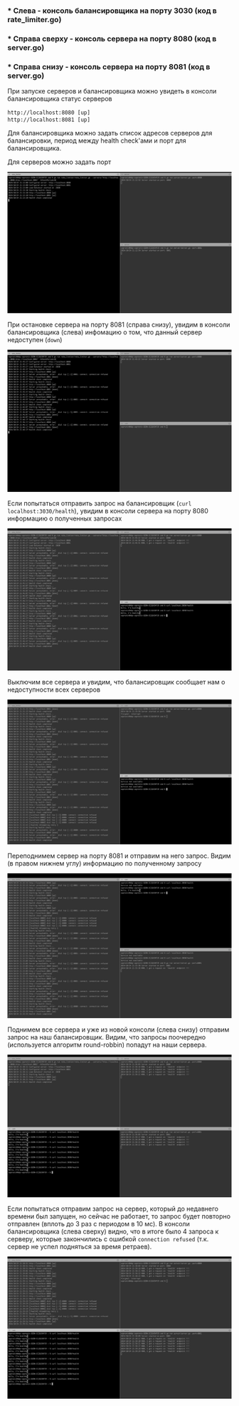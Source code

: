 ### * Слева - консоль балансировщика на порту 3030 (код в rate_limiter.go)
### * Справа сверху - консоль сервера на порту 8080 (код в server.go)
### * Справа снизу - консоль сервера на порту 8081 (код в server.go)

При запуске серверов и балансировщика можно увидеть в консоли балансировщика статус серверов 
```
http://localhost:8080 [up]
http://localhost:8081 [up]
```

Для балансировщика можно задать список адресов серверов для балансировки, период между health check'ами и порт для балансировщика.

Для серверов можно задать порт 

![img.png](1start.png)

При остановке сервера на порту 8081 (справа снизу), увидим в консоли балансировщика (слева) инфомацию о том, что данный сервер недоступен (`down`)

![img.png](2stop_server.png)

Если попытаться отправить запрос на балансировщик (`curl localhost:3030/health`), увидим в консоли сервера на порту 8080 информацию о полученных запросах

![img.png](curl_server.png)

Выключим все сервера и увидим, что балансировщик сообщает нам о недоступности всех серверов

![img.png](3all_down.png)

Переподнимем сервер на порту 8081 и отправим на него запрос. Видим (в правом нижнем углу) информацию по полученному запросу

![img.png](4recover_second_server.png)

Поднимем все сервера и уже из новой консоли (слева снизу) отправим запрос на наш балансировщик. Видим, что запросы поочередно (используется алгоритм round-robbin) попадут на наши сервера.

![img.png](5recover_all.png)

Если попытаться отправим запрос на сервер, который до недавнего времени был запущен, но сейчас не работает, то запрос будет повторно отправлен (вплоть до 3 раз с периодом в 10 мс). В консоли балансировщика (слева сверху) видно, что в итоге было 4 запроса к серверу, которые закончились с ошибкой `connection refused` (т.к. сервер не успел подняться за время ретраев).

![img.png](6retries.png)